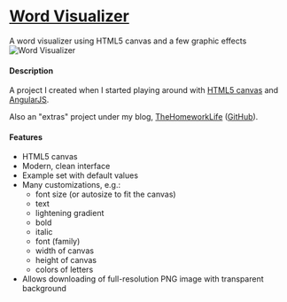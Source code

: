 # [Word Visualizer](http://www.thehomeworklife.co.nf/extras/Word)
A word visualizer using HTML5 canvas and a few graphic effects
![Word Visualizer](http://s24.postimg.org/6bs5vguj9/word_visualizer.png)

#### Description
A project I created when I started playing around with [HTML5 canvas](https://developer.mozilla.org/en-US/docs/Web/API/Canvas_API) and [AngularJS](https://angularjs.org/).

Also an "extras" project under my blog, [TheHomeworkLife](http://www.thehomeworklife.co.nf) ([GitHub](https://github.com/jlam55555/the-homework-life)).

#### Features
- HTML5 canvas
- Modern, clean interface
- Example set with default values
- Many customizations, e.g.:
    - font size (or autosize to fit the canvas)
	- text
	- lightening gradient
	- bold
	- italic
	- font (family)
	- width of canvas
	- height of canvas
	- colors of letters
- Allows downloading of full-resolution PNG image with transparent background
